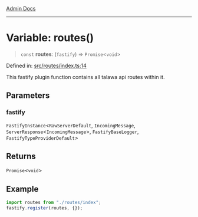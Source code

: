 [Admin Docs](/)

***

# Variable: routes()

> `const` **routes**: (`fastify`) => `Promise`\<`void`\>

Defined in: [src/routes/index.ts:14](https://github.com/Sourya07/talawa-api/blob/2dc82649c98e5346c00cdf926fe1d0bc13ec1544/src/routes/index.ts#L14)

This fastify plugin function contains all talawa api routes within it.

## Parameters

### fastify

`FastifyInstance`\<`RawServerDefault`, `IncomingMessage`, `ServerResponse`\<`IncomingMessage`\>, `FastifyBaseLogger`, `FastifyTypeProviderDefault`\>

## Returns

`Promise`\<`void`\>

## Example

```ts
import routes from "./routes/index";
fastify.register(routes, {});
```
